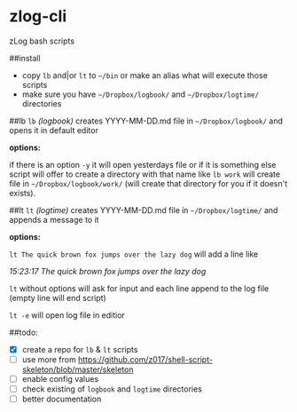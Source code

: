 # zlog-cli
zLog bash scripts

##install

- copy `lb` and|or `lt` to `~/bin` or make an alias what will execute those scripts
- make sure you have `~/Dropbox/logbook/` and `~/Dropbox/logtime/` directories

##lb
`lb` _(logbook)_ creates YYYY-MM-DD.md file in `~/Dropbox/logbook/` and opens it in default editor

**options:**

if there is an option `-y` it will open yesterdays file or if it is something else script will offer to create a directory with that name like `lb work` will create file in `~/Dropbox/logbook/work/` (will create that directory for you if it doesn't exists).

##lt
`lt` _(logtime)_ creates YYYY-MM-DD.md file in `~/Dropbox/logtime/` and appends a message to it

**options:**

`lt The quick brown fox jumps over the lazy dog` will add a line like 

_15:23:17 The quick brown fox jumps over the lazy dog_

`lt` without options will ask for input and each line append to the log file (empty line will end script)

`lt -e` will open log file in editior

##todo:

- [x] create a repo for `lb` & `lt` scripts
- [ ] use more from https://github.com/z017/shell-script-skeleton/blob/master/skeleton 
- [ ] enable config values
- [ ] check existing of `logbook` and `logtime` directories
- [ ] better documentation